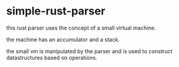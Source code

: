# simple-rust-parser


this rust parser uses the concept of a small virtual machine.

the machine has an accumulator and a stack.

the small vm is manipulated by the parser and is used
to construct datastructures based on operations.



